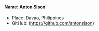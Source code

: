 #### Name: [Anton Sison](https://github.com/antonsison)

- Place: Davao, Philippines
- GitHub: (https://github.com/antonsison)

